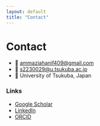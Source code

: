 ```yaml
---
layout: default
title: "Contact"
---
```


# Contact

- 📧 ammaziahanif409@gmail.com  
- 📧 s2230029@u.tsukuba.ac.jp  
- 🏫 University of Tsukuba, Japan  

### Links
- [Google Scholar](https://scholar.google.com/citations?user=3mdPlPwAAAAJ&hl=en)  
- [LinkedIn](https://www.linkedin.com/in/ammazia-c-a4530099/)  
- [ORCID](https://orcid.org/0009-0007-6675-4015)
